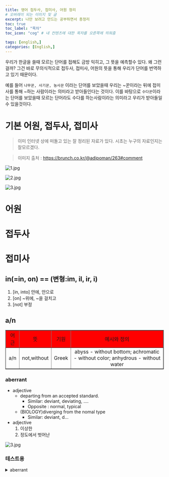 ```yaml
---
title: 영어 접두사, 접미사, 어원 정리
# 오버레이 되는 이미지 및 글
excerpt: 나만 보려고 만드는 공부하면서 총정리
toc: true
toc_label: "목차"
toc_icon: "cog" # 내 컨텐츠에 대한 목차를 오른쪽에 띄워줌

tags: [english,]
categories: [English,]
---
```


우리가 한글을 쓸때 모르는 단어를 접해도 금방 익히고, 그 뜻을 예측할수 있다. 왜 그런걸까? 그건 바로 무의식적으로 접두사, 접미사, 어원의 뜻을 통해 우리가 단어를 번역하고 있기 때문이다.

예를 들어 `나무꾼, 사기꾼, 농사꾼` 이라는 단어를 보았을때 우리는 ~꾼이라는 뒤에 접미사를 통해 ~하는 사람이라는 의미라고 받아들인다는 것이다. 이를 바탕으로 `수다꾼`이라는 단어를 보았을때 모르는 단어라도 수다를 하는사람이라는 의미라고 우리가 받아들일 수 있을것이다.

# 기본 어원, 접두사, 접미사
> 이미 인터넷 상에 떠돌고 있는 잘 정리된 자료가 있다. 시초는 누구의 자료인지는 잘모르겠다.

> 이미지 출처 : https://brunch.co.kr/@adipoman/263#comment

![1.jpg](../../assets/images/English/단어의접두사접미사어원/1.jpg)

![2.jpg](../../assets/images/English/단어의접두사접미사어원/2.jpg)

![3.jpg](../../assets/images/English/단어의접두사접미사어원/3.jpg)


# 어원


# 접두사


# 접미사
## in(=in, on) == (변형:im, il, ir, i)
1. [in, into] 안에, 안으로
1. [on] ~위에, ~을 걸치고
1. [not] 부정


## a/n
 <table border="1" align="center">
        <tr bgcolor="red" align="center">
            <td>어근</td>
            <td>뜻</td>
            <td>기원</td>
            <td>예시와 정의</td>
        </tr>
        <tr align="center">
            <td>a/n</td>
            <td>not,without</td>
            <td>Greek</td>
            <td>abyss - without bottom; achromatic - without color; anhydrous - without water</td>
        </tr>
    </table>

### aberrant
* adjective
  * departing from an accepted standard.
      * Similar: deviant, deviating, ....
      * Opposite : normal, typical
  * (BIOLOGY)diverging from the nomal type
      * Similar: deviant, d...
* adjective
    1. 이상한
    2. 정도에서 벗어난
    
![3.jpg](../../assets/images/English/단어의접두사접미사어원/aberrant.jpg)
        

### 테스트용
<details>
    <summary>aberrant</summary>
    <table border="1" align="center">
        <tr bgcolor="red" align="center">
            <td>한글뜻</td>
            <td>영영뜻</td>
        </tr>
        <tr align="center">
            <td>이상한</td>
            <td>departing from an accepted standard.</td>
        </tr>
        <tr align="center">
            <td>정도에서 벗어난</td>
            <td>(BIOLOGY)diverging from the nomal type</td>
        </tr>
    </table>
</details>